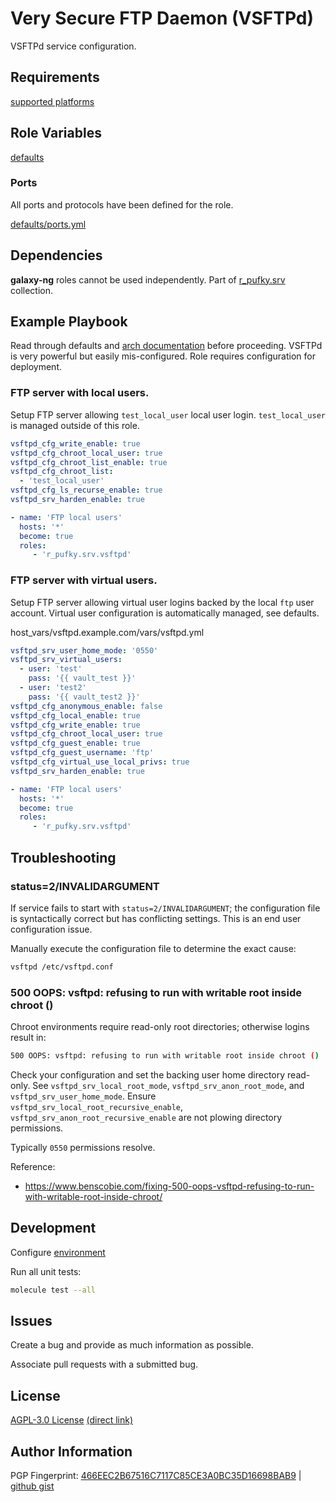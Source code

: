 # Very Secure FTP Daemon (VSFTPd)
VSFTPd service configuration.

## Requirements
[supported platforms](https://github.com/r-pufky/ansible_vsftpd/blob/main/meta/main.yml)

## Role Variables
[defaults](https://github.com/r-pufky/ansible_vsftpd/tree/main/defaults/main/)

### Ports
All ports and protocols have been defined for the role.

[defaults/ports.yml](https://github.com/r-pufky/ansible_vsftpd/blob/main/defaults/main/ports.yml)

## Dependencies
**galaxy-ng** roles cannot be used independently. Part of
[r_pufky.srv](https://github.com/r-pufky/ansible_collection_srv) collection.

## Example Playbook
Read through defaults and [arch documentation](https://wiki.archlinux.org/title/Very_Secure_FTP_Daemon)
before proceeding. VSFTPd is very powerful but easily mis-configured. Role
requires configuration for deployment.

### FTP server with local users.
Setup FTP server allowing `test_local_user` local user login. `test_local_user`
is managed outside of this role.

``` yaml
vsftpd_cfg_write_enable: true
vsftpd_cfg_chroot_local_user: true
vsftpd_cfg_chroot_list_enable: true
vsftpd_cfg_chroot_list:
  - 'test_local_user'
vsftpd_cfg_ls_recurse_enable: true
vsftpd_srv_harden_enable: true
```

``` yaml
- name: 'FTP local users'
  hosts: '*'
  become: true
  roles:
     - 'r_pufky.srv.vsftpd'
```

### FTP server with virtual users.
Setup FTP server allowing virtual user logins backed by the local `ftp` user
account. Virtual user configuration is automatically managed, see defaults.

host_vars/vsftpd.example.com/vars/vsftpd.yml
``` yaml
vsftpd_srv_user_home_mode: '0550'
vsftpd_srv_virtual_users:
  - user: 'test'
    pass: '{{ vault_test }}'
  - user: 'test2'
    pass: '{{ vault_test2 }}'
vsftpd_cfg_anonymous_enable: false
vsftpd_cfg_local_enable: true
vsftpd_cfg_write_enable: true
vsftpd_cfg_chroot_local_user: true
vsftpd_cfg_guest_enable: true
vsftpd_cfg_guest_username: 'ftp'
vsftpd_cfg_virtual_use_local_privs: true
vsftpd_srv_harden_enable: true
```

``` yaml
- name: 'FTP local users'
  hosts: '*'
  become: true
  roles:
     - 'r_pufky.srv.vsftpd'
```

## Troubleshooting

### status=2/INVALIDARGUMENT
If service fails to start with `status=2/INVALIDARGUMENT`; the configuration
file is syntactically correct but has conflicting settings. This is an end user
configuration issue.

Manually execute the configuration file to determine the exact cause:

``` bash
vsftpd /etc/vsftpd.conf
```

### 500 OOPS: vsftpd: refusing to run with writable root inside chroot ()
Chroot environments require read-only root directories; otherwise logins result
in:

``` bash
500 OOPS: vsftpd: refusing to run with writable root inside chroot ()
```

Check your configuration and set the backing user home directory read-only.
See `vsftpd_srv_local_root_mode`, `vsftpd_srv_anon_root_mode`, and
`vsftpd_srv_user_home_mode`. Ensure `vsftpd_srv_local_root_recursive_enable`,
`vsftpd_srv_anon_root_recursive_enable` are not plowing directory
permissions.

Typically `0550` permissions resolve.

Reference:
* https://www.benscobie.com/fixing-500-oops-vsftpd-refusing-to-run-with-writable-root-inside-chroot/

## Development
Configure [environment](https://github.com/r-pufky/ansible_collection_srv/blob/main/docs/dev/environment/README.md)

Run all unit tests:
``` bash
molecule test --all
```

## Issues
Create a bug and provide as much information as possible.

Associate pull requests with a submitted bug.

## License
[AGPL-3.0 License](https://www.tldrlegal.com/license/gnu-affero-general-public-license-v3-agpl-3-0)
 [(direct link)](https://github.com/r-pufky/ansible_vsftpd/blob/main/LICENSE)

## Author Information
PGP Fingerprint: [466EEC2B67516C7117C85CE3A0BC35D16698BAB9](https://keys.openpgp.org/vks/v1/by-fingerprint/466EEC2B67516C7117C85CE3A0BC35D16698BAB9)
| [github gist](https://gist.github.com/r-pufky/a8df36977c55b5bb20829267c4c49d22)
